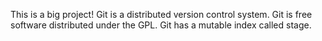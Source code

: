 ﻿This is a big project!
Git is a distributed version control system.
Git is free software distributed under the GPL.
Git has a mutable index called stage.